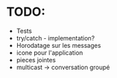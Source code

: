# TODO:

* Tests
* try/catch - implementation?
* Horodatage sur les messages
* icone pour l'application
* pieces jointes
* multicast -> conversation groupé
